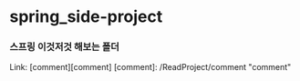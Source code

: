 # spring_side-project
### 스프링 이것저것 해보는 폴더

Link: [comment][comment]
[comment]: /ReadProject/comment "comment"


